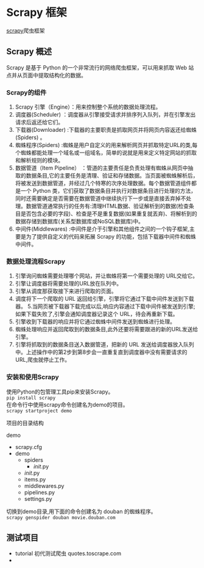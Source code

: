 # Scrapy 框架

[scrapy](https://scrapy.org/)爬虫框架

## Scrapy 概述

Scrapy 是基于 Python 的一个非常流行的网络爬虫框架，可以用来抓取 Web 站点并从页面中提取结构化的数据。

### Scrapy的组件

1. Scrapy 引擎（Engine）：用来控制整个系统的数据处理流程。
2. 调度器(Scheduler) ：调度器从引擎接受请求并排序列入队列，并在引擎发出请求后返还给它们。
3. 下载器(Downloader) :下载器的主要职责是抓取网页并将网页内容返还给蜘蛛(Spiders) 。
4. 蜘蛛程序(Spiders) :蜘蛛是用户自定义的用来解析网页并抓取特定URL的类,每个蜘蛛都能处理一个域名或一组域名，简单的说就是用来定义特定网站的抓取和解析规则的模块。
5. 数据管道（Item Pipeline） ：管道的主要责任是负责处理有蜘蛛从网页中抽取的数据条目,它的主要任务是清理、验证和存储数据。当页面被蜘蛛解析后，将被发送到数据管道，并经过几个特寒的次序处理数据。每个数据管道组件都是一个 Python 类，它们获取了数据条目并执行对数据条目进行处理的方法，同时还需要确定是否需要在数据管道中继续执行下一步或是直接丢弃掉不处理。数据管道通常执行的任务有:清理HTML数据、验证解析到的数据(检查条目是否包含必要的字段)、检查是不是重复数据(如果重复就丟弃)、将解析到的数据存储到数据库(关系型数据库或NoSQL数据库)中。
6. 中间件(Middlewares) :中间件是介于引擎和其他组件之间的一个钩子框架,主要是为了提供自定义的代码来拓展 Scrapy 的功能，包括下载器中间件和蜘蛛中间件。

### 数据处理流程Scrapy

1. 引擎询问蜘蛛需要处理哪个网站，并让蜘蛛将第一个需要处理的 URL交给它。
2. 引擎让调度器将需要处理的URL放在队列中。
3. 引擎从调度那获取接下来进行爬取的页面。
4. 调度将下一个爬取的 URL 返回给引擎，引擎将它通过下载中间件发送到下载器。
5.当网页被下载器下载完成以后,响应内容通过下载中间件被发送到引擎;如果下载失败了,引擎会通知调度器记录这个 URL，待会再重新下载。
6. 引擎收到下载器的响应并将它通过蜘蛛中间件发送到蜘蛛进行处理。
7. 蜘蛛处理响应并返回爬取到的数据条目,此外还要将需要跟进的新的URL发送给引擎。
8. 引擎将抓取到的数据条目送入数据管道，把新的 URL 发送给调度器放入队列中。上述操作中的第2步到第8步会一直重复直到调度器中没有需要请求的URL,爬虫就停止工作。

### 安装和使用Scrapy

使用Python的包管理工具pip来安装Scrapy。  
`pip install scrapy`  
在命令行中使用scrapy命令创建名为demo的项目。  
`scrapy startproject demo`

项目的目录结构

demo
- scrapy.cfg
- demo
  - spiders
    - _init_.py
  - _init_.py
  - items.py
  - middlewares.py
  - pipelines.py
  - settings.py

切换到demo目录,用下面的命令创建名为 douban 的蜘蛛程序。  
`scrapy genspider douban movie.douban.com`

## 测试项目

- tutorial 初代测试爬虫 quotes.toscrape.com
- 

